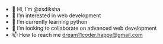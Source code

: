 - 👋 Hi, I’m @xsdiksha
- 👀 I’m interested in web development
- 🌱 I’m currently learning python
- 💞️ I’m looking to collaborate on advanced web development
- 📫 How to reach me dream11coder.happy@gmail.com

<!---
xsdiksha/xsdiksha is a ✨ special ✨ repository because its `README.md` (this file) appears on your GitHub profile.
You can click the Preview link to take a look at your changes.
--->
